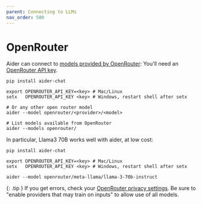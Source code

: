 ```yaml
---
parent: Connecting to LLMs
nav_order: 500
---
```


# OpenRouter

Aider can connect to [models provided by OpenRouter](https://openrouter.ai/models?o=top-weekly):
You'll need an [OpenRouter API key](https://openrouter.ai/keys).

```
pip install aider-chat

export OPENROUTER_API_KEY=<key> # Mac/Linux
setx   OPENROUTER_API_KEY <key> # Windows, restart shell after setx

# Or any other open router model
aider --model openrouter/<provider>/<model>

# List models available from OpenRouter
aider --models openrouter/
```

In particular, Llama3 70B works well with aider, at low cost:

```
pip install aider-chat

export OPENROUTER_API_KEY=<key> # Mac/Linux
setx   OPENROUTER_API_KEY <key> # Windows, restart shell after setx

aider --model openrouter/meta-llama/llama-3-70b-instruct
```


{: .tip }
If you get errors, check your
[OpenRouter privacy settings](https://openrouter.ai/settings/privacy).
Be sure to "enable providers that may train on inputs"
to allow use of all models.



